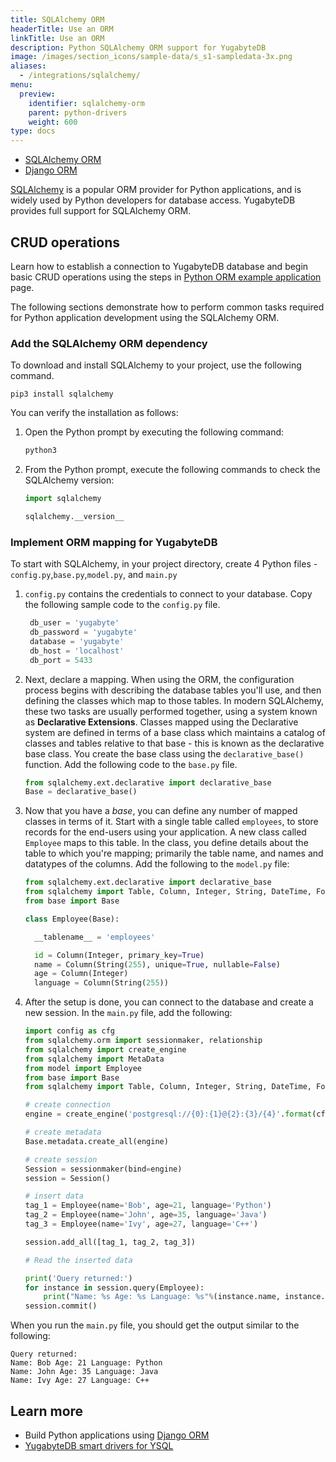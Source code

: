 ```yaml
---
title: SQLAlchemy ORM
headerTitle: Use an ORM
linkTitle: Use an ORM
description: Python SQLAlchemy ORM support for YugabyteDB
image: /images/section_icons/sample-data/s_s1-sampledata-3x.png
aliases:
  - /integrations/sqlalchemy/
menu:
  preview:
    identifier: sqlalchemy-orm
    parent: python-drivers
    weight: 600
type: docs
---
```


<ul class="nav nav-tabs-alt nav-tabs-yb">
  <li >
    <a href="../sqlalchemy/" class="nav-link active">
      <i class="icon-postgres" aria-hidden="true"></i>
      SQLAlchemy ORM
    </a>
  </li>

  <li >
    <a href="../django/" class="nav-link">
      <i class="fa-brands fa-java" aria-hidden="true"></i>
      Django ORM
    </a>
  </li>

</ul>

[SQLAlchemy](https://www.sqlalchemy.org/) is a popular ORM provider for Python applications, and is widely used by Python developers for database access. YugabyteDB provides full support for SQLAlchemy ORM.

## CRUD operations

Learn how to establish a connection to YugabyteDB database and begin basic CRUD operations using the steps in [Python ORM example application](../../orms/python/ysql-sqlalchemy/) page.

The following sections demonstrate how to perform common tasks required for Python application development using the SQLAlchemy ORM.

### Add the SQLAlchemy ORM dependency

To download and install SQLAlchemy to your project, use the following command.

```shell
pip3 install sqlalchemy
```

You can verify the installation as follows:

1. Open the Python prompt by executing the following command:

    ```sh
    python3
    ```

1. From the Python prompt, execute the following commands to check the SQLAlchemy version:

    ```python
    import sqlalchemy
    ```

    ```python
    sqlalchemy.__version__
    ```

### Implement ORM mapping for YugabyteDB

To start with SQLAlchemy, in your project directory, create 4 Python files - `config.py`,`base.py`,`model.py`, and `main.py`

1. `config.py` contains the credentials to connect to your database. Copy the following sample code to the `config.py` file.

    ```python
     db_user = 'yugabyte'
     db_password = 'yugabyte'
     database = 'yugabyte'
     db_host = 'localhost'
     db_port = 5433
    ```

1. Next, declare a mapping. When using the ORM, the configuration process begins with describing the database tables you'll use, and then defining the classes which map to those tables. In modern SQLAlchemy, these two tasks are usually performed together, using a system known as **Declarative Extensions**. Classes mapped using the Declarative system are defined in terms of a base class which maintains a catalog of classes and tables relative to that base - this is known as the declarative base class. You create the base class using the `declarative_base()` function. Add the following code to the `base.py` file.

    ```python
    from sqlalchemy.ext.declarative import declarative_base
    Base = declarative_base()
    ```

1. Now that you have a _base_, you can define any number of mapped classes in terms of it. Start with a single table called `employees`, to store records for the end-users using your application. A new class called `Employee` maps to this table. In the class, you define details about the table to which you're mapping; primarily the table name, and names and datatypes of the columns. Add the following to the `model.py` file:

    ```python
    from sqlalchemy.ext.declarative import declarative_base
    from sqlalchemy import Table, Column, Integer, String, DateTime, ForeignKey
    from base import Base

    class Employee(Base):

      __tablename__ = 'employees'

      id = Column(Integer, primary_key=True)
      name = Column(String(255), unique=True, nullable=False)
      age = Column(Integer)
      language = Column(String(255))
    ```

1. After the setup is done, you can connect to the database and create a new session. In the `main.py` file, add the following:

    ```python
    import config as cfg
    from sqlalchemy.orm import sessionmaker, relationship
    from sqlalchemy import create_engine
    from sqlalchemy import MetaData
    from model import Employee
    from base import Base
    from sqlalchemy import Table, Column, Integer, String, DateTime, ForeignKey

    # create connection
    engine = create_engine('postgresql://{0}:{1}@{2}:{3}/{4}'.format(cfg.db_user, cfg.db_password, cfg.db_host, cfg.db_port, cfg.database))

    # create metadata
    Base.metadata.create_all(engine)

    # create session
    Session = sessionmaker(bind=engine)
    session = Session()

    # insert data
    tag_1 = Employee(name='Bob', age=21, language='Python')
    tag_2 = Employee(name='John', age=35, language='Java')
    tag_3 = Employee(name='Ivy', age=27, language='C++')

    session.add_all([tag_1, tag_2, tag_3])

    # Read the inserted data

    print('Query returned:')
    for instance in session.query(Employee):
        print("Name: %s Age: %s Language: %s"%(instance.name, instance.age, instance.language))
    session.commit()
    ```

When you run the `main.py` file, you should get the output similar to the following:

```text
Query returned:
Name: Bob Age: 21 Language: Python
Name: John Age: 35 Language: Java
Name: Ivy Age: 27 Language: C++
```

## Learn more

- Build Python applications using [Django ORM](../django/)
- [YugabyteDB smart drivers for YSQL](../../smart-drivers/)

